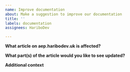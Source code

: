 ```yaml
---
name: Improve documentation
about: Make a suggestion to improve our documentation
title: ''
labels: documentation
assignees: HariboDev

---
```


**What article on aep.haribodev.uk is affected?**
<!-- Please link to the article you'd like to see updated -->

**What part(s) of the article would you like to see updated?**
<!-- Give as much detail as you can to help us understand the change you want to see. Why should the docs be changed? What use cases does it support? What is the expected outcome? -->

**Additional context**
<!-- Add any other context or screenshots about the feature request here. -->
